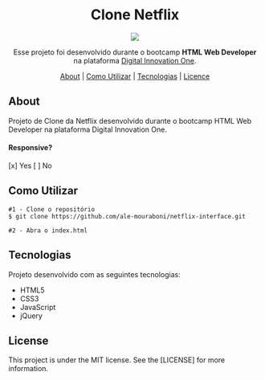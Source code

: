 <h1 align="center">Clone Netflix</h1>
<p align="center">
  <img src="assets/readme/netflix-clone.gif">
</p>

<p align="center">
  Esse projeto foi desenvolvido durante o bootcamp <strong>HTML Web Developer</strong> na plataforma <a href="https://digitalinnovation.one/">Digital Innovation One</a>.
</p>

<p align="center">
  <a href="#about">About</a> | 
  <a href="#c-utilizar">Como Utilizar</a> |
  <a href="#technology">Tecnologias</a> |
  <a href="#license">Licence</a> 
</p>

<h2 id="about">About</h2>
<p>Projeto de Clone da Netflix desenvolvido durante o bootcamp HTML Web Developer na plataforma Digital Innovation One.
<h4>Responsive?</h4>
[x] Yes  [ ] No
</p>

<h2 id="c-utilizar">Como Utilizar</h2>

```
#1 - Clone o repositório
$ git clone https://github.com/ale-mouraboni/netflix-interface.git

#2 - Abra o index.html
```

<h2 id="technology">Tecnologias</h2>
<p>Projeto desenvolvido com as seguintes tecnologias:</p>
<ul>
  <li>HTML5</li>
  <li>CSS3</li>
  <li>JavaScript</li>
  <li>jQuery</li>
</ul>

<h2 id="license">License</h2>
<p>This project is under the MIT license. See the [LICENSE] for more information.
</p>

